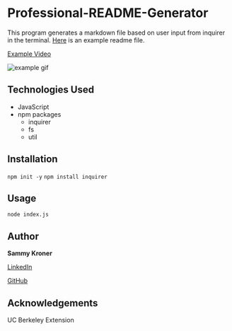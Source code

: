 # Professional-README-Generator

This program generates a markdown file based on user input from inquirer in the terminal. [Here](./assets/example.md) is an example readme file.

[Example Video](https://drive.google.com/file/d/1VegQT4hDmH7VKQEGS_tOHu_yWJ01IUgB/view?usp=sharing)

![example gif](./assets/example.gif)

## Technologies Used
- JavaScript
- npm packages 
  - inquirer 
  - fs
  - util

## Installation
`npm init -y`
`npm install inquirer`

## Usage
`node index.js`

## Author

**Sammy Kroner**

[LinkedIn](www.linkedin.com/in/samuel-kroner-44aa11169)

[GitHub](https://github.com/sammyk118)

## Acknowledgements
UC Berkeley Extension